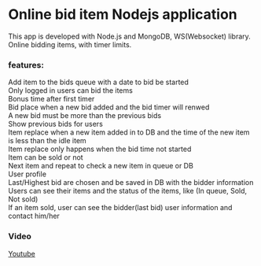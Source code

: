 # Online bid item Nodejs application

This app is developed with Node.js and MongoDB, WS(Websocket) library.
Online bidding items, with timer limits.

### features:

Add item to the bids queue with a date to bid be started  
Only logged in users can bid the items  
Bonus time after first timer  
Bid place when a new bid added and the bid timer will renwed  
A new bid must be more than the previous bids  
Show previous bids for users  
Item replace when a new item added in to DB and the time of the new item is less than the idle item  
Item replace only happens when the bid time not started  
Item can be sold or not  
Next item and repeat to check a new item in queue or DB  
User profile   
Last/Highest bid are chosen and be saved in DB with the bidder information  
Users can see their items and the status of the items, like (In queue, Sold, Not sold)  
If an item sold, user can see the bidder(last bid) user information and contact him/her  





### Video

[Youtube](https://www.youtube.com/watch?v=ASmErK8-OSc)

